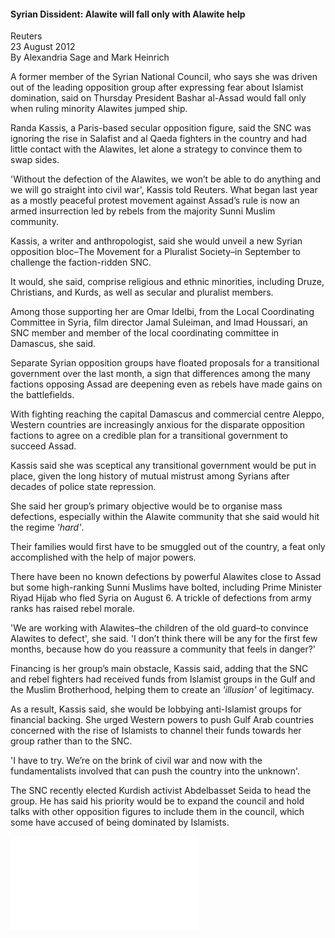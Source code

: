 <h4>Syrian Dissident: Alawite will fall only with Alawite help</h4>

Reuters  
23 August 2012  
By Alexandria Sage and Mark Heinrich

A former member of the Syrian National Council, who says she was driven out of the leading opposition group after expressing fear about Islamist domination, said on Thursday President Bashar al-Assad would fall only when ruling minority Alawites jumped ship.

Randa Kassis, a Paris-based secular opposition figure, said the SNC was ignoring the rise in Salafist and al Qaeda fighters in the country and had little contact with the Alawites, let alone a strategy to convince them to swap sides.

'Without the defection of the Alawites, we won’t be able to do anything and we will go straight into civil war', Kassis told Reuters. What began last year as a mostly peaceful protest movement against Assad’s rule is now an armed insurrection led by rebels from the majority Sunni Muslim community.

Kassis, a writer and anthropologist, said she would unveil a new Syrian opposition bloc–The Movement for a Pluralist Society–in September to challenge the faction-ridden SNC.

It would, she said, comprise religious and ethnic minorities, including Druze, Christians, and Kurds, as well as secular and pluralist members.

Among those supporting her are Omar Idelbi, from the Local Coordinating Committee in Syria, film director Jamal Suleiman, and Imad Houssari, an SNC member and member of the local coordinating committee in Damascus, she said.

Separate Syrian opposition groups have floated proposals for a transitional government over the last month, a sign that differences among the many factions opposing Assad are deepening even as rebels have made gains on the battlefields.

With fighting reaching the capital Damascus and commercial centre Aleppo, Western countries are increasingly anxious for the disparate opposition factions to agree on a credible plan for a transitional government to succeed Assad.

Kassis said she was sceptical any transitional government would be put in place, given the long history of mutual mistrust among Syrians after decades of police state repression.

She said her group’s primary objective would be to organise mass defections, especially within the Alawite community that she said would hit the regime _'hard'_.

Their families would first have to be smuggled out of the country, a feat only accomplished with the help of major powers.

There have been no known defections by powerful Alawites close to Assad but some high-ranking Sunni Muslims have bolted, including Prime Minister Riyad Hijab who fled Syria on August 6. A trickle of defections from army ranks has raised rebel morale.

'We are working with Alawites–the children of the old guard–to convince Alawites to defect', she said. 'I don’t think there will be any for the first few months, because how do you reassure a community that feels in danger?'

Financing is her group’s main obstacle, Kassis said, adding that the SNC and rebel fighters had received funds from Islamist groups in the Gulf and the Muslim Brotherhood, helping them to create an _'illusion'_ of legitimacy.

As a result, Kassis said, she would be lobbying anti-Islamist groups for financial backing. She urged Western powers to push Gulf Arab countries concerned with the rise of Islamists to channel their funds towards her group rather than to the SNC.

'I have to try. We’re on the brink of civil war and now with the fundamentalists involved that can push the country into the unknown'.

The SNC recently elected Kurdish activist Abdelbasset Seida to head the group. He has said his priority would be to expand the council and hold talks with other opposition figures to include them in the council, which some have accused of being dominated by Islamists.

![](97-Reuters.pdf)
<p></p>
